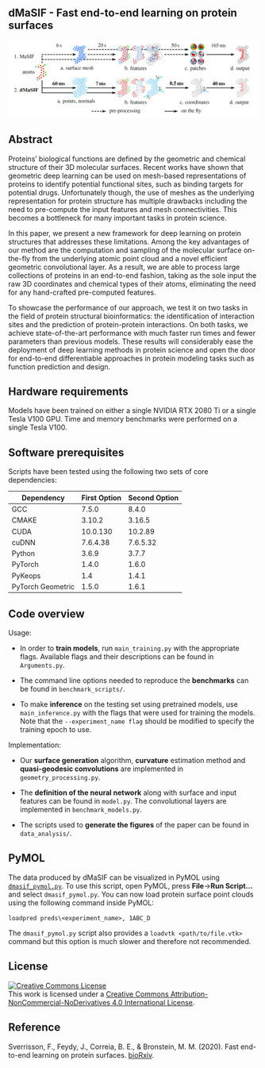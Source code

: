 ## dMaSIF - Fast end-to-end learning on protein surfaces
![Method overview](overview.PNG)

## Abstract

Proteins’ biological functions are defined by the geometric
and chemical structure of their 3D molecular surfaces.
Recent works have shown that geometric deep learning can
be used on mesh-based representations of proteins to identify
potential functional sites, such as binding targets for
potential drugs. Unfortunately though, the use of meshes as
the underlying representation for protein structure has multiple
drawbacks including the need to pre-compute the input
features and mesh connectivities. This becomes a bottleneck
for many important tasks in protein science.

In this paper, we present a new framework for deep
learning on protein structures that addresses these limitations.
Among the key advantages of our method are the computation
and sampling of the molecular surface on-the-fly
from the underlying atomic point cloud and a novel efficient
geometric convolutional layer. As a result, we are able to
process large collections of proteins in an end-to-end fashion,
taking as the sole input the raw 3D coordinates and
chemical types of their atoms, eliminating the need for any
hand-crafted pre-computed features.

To showcase the performance of our approach, we test it
on two tasks in the field of protein structural bioinformatics:
the identification of interaction sites and the prediction
of protein-protein interactions. On both tasks, we achieve
state-of-the-art performance with much faster run times and
fewer parameters than previous models. These results will
considerably ease the deployment of deep learning methods
in protein science and open the door for end-to-end differentiable
approaches in protein modeling tasks such as function
prediction and design.

## Hardware requirements

Models have been trained on either a single NVIDIA RTX 2080 Ti or a single Tesla V100 GPU. Time and memory benchmarks were performed on a single Tesla V100.

## Software prerequisites 

Scripts have been tested using the following two sets of core dependencies:

| Dependency | First Option  | Second Option |
| ------------- | ------------- | ------------- |
| GCC | 7.5.0 | 8.4.0 |
| CMAKE | 3.10.2 | 3.16.5 |
| CUDA | 10.0.130 | 10.2.89  |
| cuDNN | 7.6.4.38  | 7.6.5.32  |
| Python | 3.6.9  | 3.7.7  |
| PyTorch | 1.4.0  | 1.6.0  |
| PyKeops | 1.4  | 1.4.1  |
| PyTorch Geometric | 1.5.0  | 1.6.1  |


## Code overview


Usage:
- In order to **train models**, run `main_training.py` with the appropriate flags. 
Available flags and their descriptions can be found in `Arguments.py`.

- The command line options needed to reproduce the **benchmarks** can be found in `benchmark_scripts/`.

- To make **inference** on the testing set using pretrained models, use `main_inference.py` with the flags that were used for training the models. 
Note that the `--experiment_name flag` should be modified to specify the training epoch to use.

Implementation:
- Our **surface generation** algorithm, **curvature** estimation method and **quasi-geodesic convolutions** are implemented in `geometry_processing.py`.

- The **definition of the neural network** along with surface and input features can be found in `model.py`. The convolutional layers are implemented in `benchmark_models.py`.

- The scripts used to **generate the figures** of the paper can be found in `data_analysis/`.


## PyMOL

The data produced by dMaSIF can be visualized in PyMOL using [`dmasif_pymol.py`](https://github.com/FreyrS/dMaSIF/blob/pymol_plugin/dmasif_pymol.py). To use this script, open PyMOL, press **File**&rarr;**Run Script...** and select `dmasif_pymol.py`. You can now load protein surface point clouds using the following command inside PyMOL:
```
loadpred preds\<experiment_name>, 1ABC_D
```
The `dmasif_pymol.py` script also provides a `loadvtk <path/to/file.vtk>` command but this option is much slower and therefore not recommended.


## License

<a rel="license" href="http://creativecommons.org/licenses/by-nc-nd/4.0/"><img alt="Creative Commons License" style="border-width:0" src="https://i.creativecommons.org/l/by-nc-nd/4.0/88x31.png" /></a><br />This work is licensed under a <a rel="license" href="http://creativecommons.org/licenses/by-nc-nd/4.0/">Creative Commons Attribution-NonCommercial-NoDerivatives 4.0 International License</a>.

## Reference

Sverrisson, F., Feydy, J., Correia, B. E., & Bronstein, M. M. (2020). Fast end-to-end learning on protein surfaces. [bioRxiv](https://www.biorxiv.org/content/10.1101/2020.12.28.424589v1).
